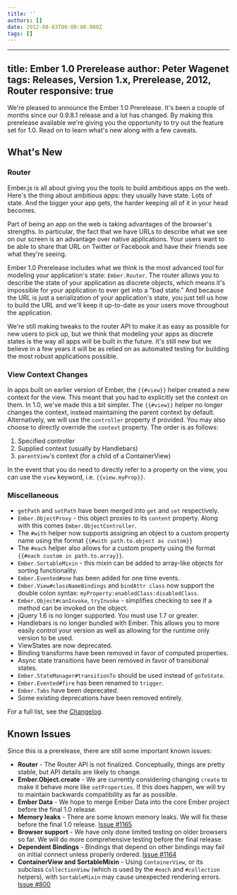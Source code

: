 ```yaml
---
title: ''
authors: []
date: 2012-08-03T00:00:00.000Z
tags: []
---
```

--- 
title: Ember 1.0 Prerelease
author: Peter Wagenet
tags: Releases, Version 1.x, Prerelease, 2012, Router
responsive: true
---

We're pleased to announce the Ember 1.0 Prerelease. It's been a couple
of months since our 0.9.8.1 release and a lot has changed. By making
this prerelease available we're giving you the opportunity to try out
the feature set for 1.0. Read on to learn what's new along with a few
caveats.

<!-- READMORE -->

## What's New

### Router

Ember.js is all about giving you the tools to build ambitious apps on
the web. Here's the thing about ambitious apps: they usually have state.
Lots of state. And the bigger your app gets, the harder keeping all
of it in your head becomes.

Part of being an app on the web is taking advantages of the browser's
strengths. In particular, the fact that we have URLs to describe what
we see on our screen is an advantage over native applications. Your
users want to be able to share that URL on Twitter or Facebook and have
 their friends see what they're seeing.

Ember 1.0 Prerelease includes what we think is the most advanced tool
for modeling your application's state: `Ember.Router`. The router allows
you to describe the state of your application as discrete objects, which
means it's impossible for your application to ever get into a "bad
state." And because the URL is just a serialization of your
application's state, you just tell us how to build the URL and we'll
keep it up-to-date as your users move throughout the application.

We're still making tweaks to the router API to make it as easy as
possible for new users to pick up, but we think that modeling your apps
as discrete states is the way all apps will be built in the future. It's
still new but we believe in a few years it will be as relied on as
automated testing for building the most robust applications possible.

### View Context Changes

In apps built on earlier version of Ember, the `{{#view}}` helper
created a new context for the view. This meant that you had to
explicitly set the context on them. In 1.0, we've made this a bit
simpler. The `{{#view}}` helper no longer changes the context, instead
maintaining the parent context by default. Alternatively, we will use
the `controller` property if provided. You may also choose to directly
override the `context` property. The order is as follows:

1. Specified controller
2. Supplied context (usually by Handlebars)
3. `parentView`'s context (for a child of a ContainerView)

In the event that you do need to directly refer to a property on the
view, you can use the `view` keyword, i.e. `{{view.myProp}}`.

### Miscellaneous

* `getPath` and `setPath` have been merged into `get` and `set`
  respectively.
* `Ember.ObjectProxy` - this object proxies to its `content` property.
  Along with this comes `Ember.ObjectController`.
* The `#with` helper now supports assigning an object to a custom
  property name using the format `{{#with path.to.object as custom}}`
* The `#each` helper also allows for a custom property using the format
  `{{#each custom in path.to.array}}`.
* `Ember.SortableMixin` - this mixin can be added to array-like objects
  for sorting functionality.
* `Ember.Evented#one` has been added for one time events.
* `Ember.View#classNameBindings` and `bindAttr class` now support the
  double colon syntax: `myProperty:enabledClass:disabledClass`.
* `Ember.Object#canInvoke`, `tryInvoke` - simplifies checking to see if
  a method can be invoked on the object.
* jQuery 1.6 is no longer supported. You must use 1.7 or greater.
* Handlebars is no longer bundled with Ember. This allows you to more
  easily control your version as well as allowing for the runtime only
  version to be used.
* ViewStates are now deprecated.
* Binding transforms have been removed in favor of computed properties.
* Async state transitions have been removed in favor of transitional
  states.
* `Ember.StateManager#transitionTo` should be used instead of
  `goToState`.
* `Ember.Evented#fire` has been renamed to `trigger`.
* `Ember.Tabs` have been deprecated.
* Some existing deprecations have been removed entirely.

For a full list, see the [Changelog](https://github.com/emberjs/ember.js/blob/master/CHANGELOG).


## Known Issues

Since this is a prerelease, there are still some important known issues:

* **Router** - The Router API is not finalized. Conceptually, things
  are pretty stable, but API details are likely to change.
* **Ember.Object.create** - We are currently considering changing `create`
  to make it behave more like `setProperties`. If this does
  happen, we will try to maintain backwards compatibility as far as
  possible.
* **Ember Data** - We hope to merge Ember Data into the core Ember project
  before the final 1.0 release.
* **Memory leaks** - There are some known memory leaks. We will fix these
  before the final 1.0 release. [Issue #1165](https://github.com/emberjs/ember.js/issues/1165)
* **Browser support** - We have only done limited testing on older
  browsers so far. We will do more comprehensive testing before the
  final release.
* **Dependent Bindings** - Bindings that depend on other bindings may
  fail on initial connect unless properly ordered. [Issue #1164](https://github.com/emberjs/ember.js/issues/1164)
* **ContainerView and SortableMixin** - Using `ContainerView`, or its
  subclass `CollectionView` (which is used by the `#each` and
  `#collection` helpers), with `SortableMixin` may cause unexpected
  rendering errors. [Issue #800](https://github.com/emberjs/ember.js/issues/800)
